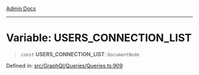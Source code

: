 [Admin Docs](/)

***

# Variable: USERS\_CONNECTION\_LIST

> `const` **USERS\_CONNECTION\_LIST**: `DocumentNode`


Defined in: [src/GraphQl/Queries/Queries.ts:909](https://github.com/PalisadoesFoundation/talawa-admin/blob/main/src/GraphQl/Queries/Queries.ts#L909)

